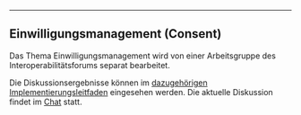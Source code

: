 ----
## Einwilligungsmanagement (Consent)

Das Thema Einwilligungsmanagement wird von einer Arbeitsgruppe des Interoperabilitätsforums separat bearbeitet. 

Die Diskussionsergebnisse können im [dazugehörigen Implementierungsleitfaden](https://ig.fhir.de/einwilligungsmanagement/stable/Home.html) eingesehen werden. Die aktuelle Diskussion findet im [Chat](https://chat.fhir.org/#narrow/stream/179183-german-(d-a-ch)/topic/Einwilligungsmanagement) statt.